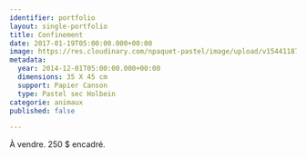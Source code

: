 ```yaml
---
identifier: portfolio
layout: single-portfolio
title: Confinement
date: 2017-01-19T05:00:00.000+00:00
image: https://res.cloudinary.com/npaquet-pastel/image/upload/v1544118777/R%C3%A9fl%C3%A9chir-pastel-35-X-45-cm-2014.jpg
metadata:
  year: 2014-12-01T05:00:00.000+00:00
  dimensions: 35 X 45 cm
  support: Papier Canson
  type: Pastel sec Holbein
categorie: animaux
published: false

---
```

À vendre. 250 $ encadré.